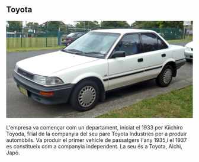 ## Toyota

![Latam Toyota](img/latamtoyota.jpg)

L'empresa va començar com un departament, iniciat el 1933 per Kiichiro Toyoda, filial de la companyia del seu pare Toyota Industries per a produir automòbils. Va produir el primer vehicle de passatgers l'any 1935,i el 1937 es constitueix com a companyia independent. La seu és a Toyota, Aichi, Japó.

